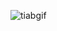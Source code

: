 ![tiabgif](https://user-images.githubusercontent.com/33131887/223414960-2a91677c-69ad-4f7d-9414-320303e2b5d6.gif)
